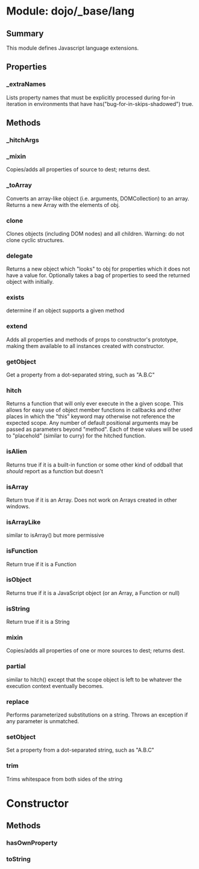 # Module: dojo/_base/lang

## Summary

This module defines Javascript language extensions.
## Properties

### _extraNames
Lists property names that must be explicitly processed during for-in iteration
in environments that have has("bug-for-in-skips-shadowed") true.

## Methods

### _hitchArgs


### _mixin
Copies/adds all properties of source to dest; returns dest.

### _toArray
Converts an array-like object (i.e. arguments, DOMCollection) to an
array. Returns a new Array with the elements of obj.

### clone
Clones objects (including DOM nodes) and all children.
Warning: do not clone cyclic structures.

### delegate
Returns a new object which "looks" to obj for properties which it
does not have a value for. Optionally takes a bag of properties to
seed the returned object with initially.

### exists
determine if an object supports a given method

### extend
Adds all properties and methods of props to constructor's
prototype, making them available to all instances created with
constructor.

### getObject
Get a property from a dot-separated string, such as "A.B.C"

### hitch
Returns a function that will only ever execute in the a given scope.
This allows for easy use of object member functions
in callbacks and other places in which the "this" keyword may
otherwise not reference the expected scope.
Any number of default positional arguments may be passed as parameters
beyond "method".
Each of these values will be used to "placehold" (similar to curry)
for the hitched function.

### isAlien
Returns true if it is a built-in function or some other kind of
oddball that *should* report as a function but doesn't

### isArray
Return true if it is an Array.
Does not work on Arrays created in other windows.

### isArrayLike
similar to isArray() but more permissive

### isFunction
Return true if it is a Function

### isObject
Returns true if it is a JavaScript object (or an Array, a Function
or null)

### isString
Return true if it is a String

### mixin
Copies/adds all properties of one or more sources to dest; returns dest.

### partial
similar to hitch() except that the scope object is left to be
whatever the execution context eventually becomes.

### replace
Performs parameterized substitutions on a string. Throws an
exception if any parameter is unmatched.

### setObject
Set a property from a dot-separated string, such as "A.B.C"

### trim
Trims whitespace from both sides of the string

# Constructor

## Methods

### hasOwnProperty


### toString


